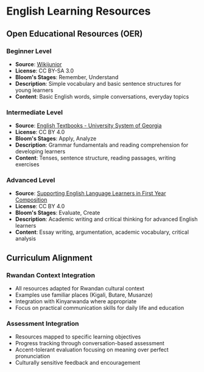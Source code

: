 # English Learning Resources

## Open Educational Resources (OER)

### Beginner Level
- **Source**: [Wikijunior](https://en.wikibooks.org/wiki/Wikijunior)
- **License**: CC BY-SA 3.0
- **Bloom's Stages**: Remember, Understand
- **Description**: Simple vocabulary and basic sentence structures for young learners
- **Content**: Basic English words, simple conversations, everyday topics

### Intermediate Level  
- **Source**: [English Textbooks - University System of Georgia](https://oer.galileo.usg.edu/english-textbooks/8/)
- **License**: CC BY 4.0
- **Bloom's Stages**: Apply, Analyze
- **Description**: Grammar fundamentals and reading comprehension for developing learners
- **Content**: Tenses, sentence structure, reading passages, writing exercises

### Advanced Level
- **Source**: [Supporting English Language Learners in First Year Composition](https://asccc-oeri.org/wp-content/uploads/2023/02/Supporting-English-Language-Learners-in-First-Year-Composition.pdf)
- **License**: CC BY 4.0
- **Bloom's Stages**: Evaluate, Create
- **Description**: Academic writing and critical thinking for advanced English learners
- **Content**: Essay writing, argumentation, academic vocabulary, critical analysis

## Curriculum Alignment

### Rwandan Context Integration
- All resources adapted for Rwandan cultural context
- Examples use familiar places (Kigali, Butare, Musanze)
- Integration with Kinyarwanda where appropriate
- Focus on practical communication skills for daily life and education

### Assessment Integration
- Resources mapped to specific learning objectives
- Progress tracking through conversation-based assessment
- Accent-tolerant evaluation focusing on meaning over perfect pronunciation
- Culturally sensitive feedback and encouragement
